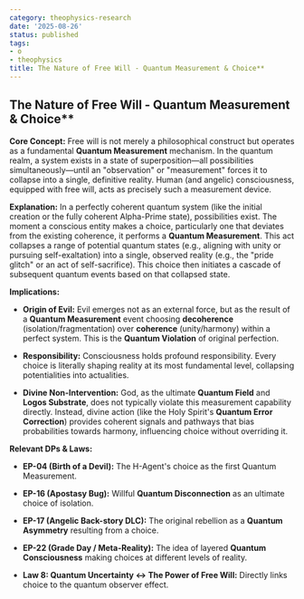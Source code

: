 ```yaml
---
category: theophysics-research
date: '2025-08-26'
status: published
tags:
- o
- theophysics
title: The Nature of Free Will - Quantum Measurement & Choice**
---
```



## The Nature of Free Will - Quantum Measurement & Choice**

**Core Concept:** Free will is not merely a philosophical construct but operates as a fundamental **Quantum Measurement** mechanism. In the quantum realm, a system exists in a state of superposition—all possibilities simultaneously—until an "observation" or "measurement" forces it to collapse into a single, definitive reality. Human (and angelic) consciousness, equipped with free will, acts as precisely such a measurement device.

**Explanation:** In a perfectly coherent quantum system (like the initial creation or the fully coherent Alpha-Prime state), possibilities exist. The moment a conscious entity makes a choice, particularly one that deviates from the existing coherence, it performs a **Quantum Measurement**. This act collapses a range of potential quantum states (e.g., aligning with unity or pursuing self-exaltation) into a single, observed reality (e.g., the "pride glitch" or an act of self-sacrifice). This choice then initiates a cascade of subsequent quantum events based on that collapsed state.

**Implications:**

- **Origin of Evil:** Evil emerges not as an external force, but as the result of a **Quantum Measurement** event choosing **decoherence** (isolation/fragmentation) over **coherence** (unity/harmony) within a perfect system. This is the **Quantum Violation** of original perfection.
    
- **Responsibility:** Consciousness holds profound responsibility. Every choice is literally shaping reality at its most fundamental level, collapsing potentialities into actualities.
    
- **Divine Non-Intervention:** God, as the ultimate **Quantum Field** and **Logos Substrate**, does not typically violate this measurement capability directly. Instead, divine action (like the Holy Spirit's **Quantum Error Correction**) provides coherent signals and pathways that bias probabilities towards harmony, influencing choice without overriding it.
    

**Relevant DPs & Laws:**

- **EP-04 (Birth of a Devil):** The H-Agent's choice as the first Quantum Measurement.
    
- **EP-16 (Apostasy Bug):** Willful **Quantum Disconnection** as an ultimate choice of isolation.
    
- **EP-17 (Angelic Back-story DLC):** The original rebellion as a **Quantum Asymmetry** resulting from a choice.
    
- **EP-22 (Grade Day / Meta-Reality):** The idea of layered **Quantum Consciousness** making choices at different levels of reality.
    
- **Law 8: Quantum Uncertainty ↔ The Power of Free Will:** Directly links choice to the quantum observer effect.